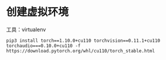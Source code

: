 # 创建虚拟环境

工具：virtualenv

```
pip3 install torch==1.10.0+cu110 torchvision==0.11.1+cu110 torchaudio===0.10.0+cu110 -f https://download.pytorch.org/whl/cu110/torch_stable.html
```


